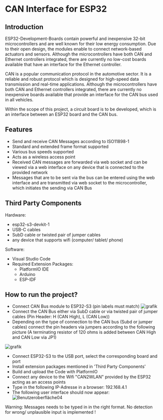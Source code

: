 # CAN Interface for ESP32

## Introduction

ESP32-Development-Boards contain powerful and inexpensive 32-bit microcontrollers and are well known for their low energy consumption. Due to their open design, the modules enable to connect network-based actuators and sensors.
Although the microcontrollers have both CAN and Ethernet controllers integrated, there are currently no low-cost boards available that have an interface for the Ethernet controller.

CAN is a popular communication protocol in the automotive sector. It is a reliable and robust protocol which is designed for high-speed data transmission and real-time applications.
Although the microcontrollers have both CAN and Ethernet controllers integrated, there are currently no inexpensive boards available that provide an interface for the CAN bus used in all vehicles.

Within the scope of this project, a circuit board is to be developed, which is an interface between an ESP32 board and the CAN bus.


## Features

- Send and receive CAN Messages according to ISO11898-1
- Standard and extended frame format supported
- Various bus speeds supported
- Acts as a wireless access point
- Received CAN messages are forwarded via web socket and can be viewed via a web interface on any device that is connected to the provided network
- Messages that are to be sent via the bus can be entered using the web interface and are transmitted via web socket to the microcontroller, which initiates the sending via CAN Bus

## Third Party Components
Hardware:
- esp32-s3-devkit-1
- USB-C cables
- SubD cable or twisted pair of jumper cables
- any device that supports wifi (computer/ tablet/ phone)

Software:
- Visual Studio Code
- Required Extension Packages:
  - PlatformIO IDE
  - Arduino
  - ESP-IDF
  
## How to run the project?
- Connect CAN Bus module to ESP32-S3 (pin labels must match)
![grafik](https://github.com/AnRo301/CAN_Interface/assets/150276417/86362c21-a6dc-4350-b065-2b70edaa49b3)
- Connect the CAN Bus either via SubD cable or via twisted pair of jumper cables (Pin Header: H (CAN High), L (CAN Low))
- Depending on the type of connection to the CAN bus (Subd or jumper cables) connect the pin headers via jumpers according to the following picture
  (A terminating resistor of 120 ohms is added between CAN High and CAN Low via JP1)
  
![grafik](https://github.com/AnRo301/CAN_Interface/assets/150276417/6d544891-a33b-4d02-ab44-b19153cef0a8)


- Connect ESP32-S3 to the USB port, select the corresponding board and port
- Install extension packages mentioned in 'Third Party Components'
- Build and upload the Code with PlatformIO
- Connect any device to the Wifi "CAN2WLAN" provided by the ESP32 acting as an access points
- Type in the following IP-Adresse in a browser: 192.168.4.1
- The following user interface should now appear:
![Benutzeroberfläche04](https://github.com/AnRo301/CAN_Interface/assets/150276417/231b8824-15e4-481b-9b42-b46373a9d348)
 
Warning: Messages needs to be typed in in the right format. No detection for wrong/ unplausible input is implemented !





